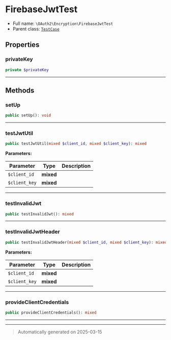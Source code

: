 
# FirebaseJwtTest





* Full name: `\OAuth2\Encryption\FirebaseJwtTest`
* Parent class: [`TestCase`](../../PHPUnit/Framework/TestCase.md)



## Properties


### privateKey



```php
private $privateKey
```






***

## Methods


### setUp



```php
public setUp(): void
```












***

### testJwtUtil



```php
public testJwtUtil(mixed $client_id, mixed $client_key): mixed
```








**Parameters:**

| Parameter | Type | Description |
|-----------|------|-------------|
| `$client_id` | **mixed** |  |
| `$client_key` | **mixed** |  |





***

### testInvalidJwt



```php
public testInvalidJwt(): mixed
```












***

### testInvalidJwtHeader



```php
public testInvalidJwtHeader(mixed $client_id, mixed $client_key): mixed
```








**Parameters:**

| Parameter | Type | Description |
|-----------|------|-------------|
| `$client_id` | **mixed** |  |
| `$client_key` | **mixed** |  |





***

### provideClientCredentials



```php
public provideClientCredentials(): mixed
```












***


***
> Automatically generated on 2025-03-15

